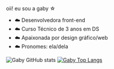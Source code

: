 oii! eu sou a gaby ☆ 


- ☁️ Desenvolvedora front-end
- ☁️ Curso Técnico de 3 anos em DS
- ☁️ Apaixonada por design gráfico/web 
- ☁️ Pronomes: ela/dela 

![Gaby GitHub stats](https://github-readme-stats.vercel.app/api?username=gabryvic&show_icons=true&theme=dark)
[![Gaby Top Langs](https://github-readme-stats.vercel.app/api/top-langs/?gabryvic=anuraghazra&layout=compact)](https://github.com/anuraghazra/github-readme-stats)
